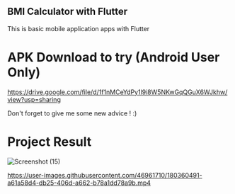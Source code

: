## BMI Calculator with Flutter

This is basic mobile application apps with Flutter

# APK Download to try (Android User Only)

https://drive.google.com/file/d/1f1nMCeYdPy1l9i8W5NKwGqQGuX6WJkhw/view?usp=sharing

Don't forget to give me some new advice ! :)

# Project Result

![Screenshot (15)](https://user-images.githubusercontent.com/46961710/180360801-5e890d94-103d-4924-a2fd-0a68d81b6c77.png)


https://user-images.githubusercontent.com/46961710/180360491-a61a58d4-db25-406d-a662-b78a1dd78a9b.mp4

